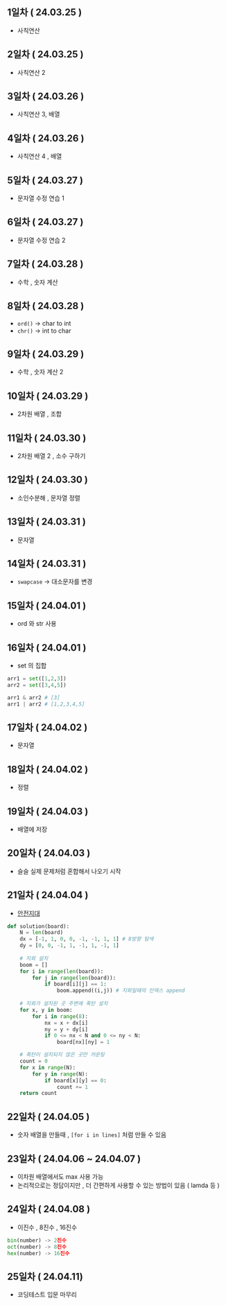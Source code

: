 ## 1일차 ( 24.03.25 )
- 사칙연산

## 2일차 ( 24.03.25 )
- 사칙연산 2

## 3일차 ( 24.03.26 )
- 사칙연산 3, 배열

## 4일차 ( 24.03.26 )
- 사칙연산 4 , 배열

## 5일차 ( 24.03.27 )
- 문자열 수정 연습 1

## 6일차 ( 24.03.27 )
- 문자열 수정 연습 2

## 7일차 ( 24.03.28 )
- 수학 , 숫자 계산

## 8일차 ( 24.03.28 )
- `ord()` -> char to int
- `chr()` -> int to char

## 9일차 ( 24.03.29 )
- 수학 , 숫자 계산 2

## 10일차 ( 24.03.29 )
- 2차원 배열 , 조합

## 11일차 ( 24.03.30 )
- 2차원 배열 2 , 소수 구하기

## 12일차 ( 24.03.30 )
- 소인수분해 , 문자열 정렬

## 13일차 ( 24.03.31 )
- 문자열

## 14일차 ( 24.03.31 )
- `swapcase` -> 대소문자를 변경

## 15일차 ( 24.04.01 )
- ord 와 str 사용

## 16일차 ( 24.04.01 )
- set 의 집합
```python
arr1 = set([1,2,3])
arr2 = set([3,4,5])

arr1 & arr2 # [3]
arr1 | arr2 # [1,2,3,4,5]
```

## 17일차 ( 24.04.02 )
- 문자열

## 18일차 ( 24.04.02 )
- 정렬

## 19일차 ( 24.04.03 )
- 배열에 저장

## 20일차 ( 24.04.03 )
- 슬슬 실제 문제처럼 혼합해서 나오기 시작

## 21일차 ( 24.04.04 )
- [안전지대](https://school.programmers.co.kr/learn/courses/30/lessons/120866)
```python
def solution(board):
    N = len(board)
    dx = [-1, 1, 0, 0, -1, -1, 1, 1] # 8방향 탐색
    dy = [0, 0, -1, 1, -1, 1, -1, 1]
    
    # 지뢰 설치
    boom = []
    for i in range(len(board)):
        for j in range(len(board)):
            if board[i][j] == 1:
                boom.append((i,j)) # 지뢰일때의 인덱스 append
                
    # 지뢰가 설치된 곳 주변에 폭탄 설치
    for x, y in boom:
        for i in range(8):
            nx = x + dx[i]
            ny = y + dy[i]
            if 0 <= nx < N and 0 <= ny < N:
                board[nx][ny] = 1

    # 폭탄이 설치되지 않은 곳만 카운팅
    count = 0
    for x in range(N):
        for y in range(N):
            if board[x][y] == 0:
                count += 1
    return count
```

## 22일차 ( 24.04.05 )
- 숫자 배열을 만들때 , 
`[for i in lines]` 처럼 만들 수 있음

## 23일차 ( 24.04.06 ~ 24.04.07 )
- 이차원 배열에서도 max 사용 가능
- 논리적으로는 정답이지만 , 더 간편하게 사용할 수 있는 방법이 있음 ( lamda 등 )

## 24일차 ( 24.04.08 )
- 이진수 , 8진수 , 16진수
```python
bin(number) -> 2진수 
oct(number) -> 8진수
hex(number) -> 16진수
```

## 25일차 ( 24.04.11)
- 코딩테스트 입문 마무리
